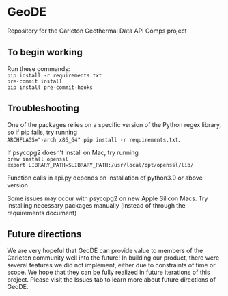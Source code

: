 # GeoDE
Repository for the Carleton Geothermal Data API Comps project

## To begin working
Run these commands:\
`pip install -r requirements.txt` \
`pre-commit install` \
`pip install pre-commit-hooks`

## Troubleshooting
One of the packages relies on a specific version of the Python regex library, so if pip fails, try running \
`ARCHFLAGS="-arch x86_64" pip install -r requirements.txt`.

If psycopg2 doesn't install on Mac, try running \
`brew install openssl` \
`export LIBRARY_PATH=$LIBRARY_PATH:/usr/local/opt/openssl/lib/`

Function calls in api.py depends on installation of python3.9 or above version

Some issues may occur with psycopg2 on new Apple Silicon Macs. Try installing necessary packages manually (instead of through the requirements document)


## Future directions

We are very hopeful that GeoDE can provide value to members of the Carleton community well into the future!
In building our product, there were several features we did not implement, either due to constraints of time or scope. We hope that they can be fully realized in future iterations of this project. Please visit the Issues tab to learn more about future directions of GeoDE.
